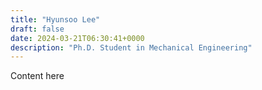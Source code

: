 ```yaml
---
title: "Hyunsoo Lee"
draft: false
date: 2024-03-21T06:30:41+0000
description: "Ph.D. Student in Mechanical Engineering"
---
```


Content here